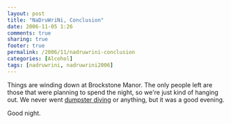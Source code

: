 ```yaml
---
layout: post
title: "NaDruWriNi, Conclusion"
date: 2006-11-05 1:26
comments: true
sharing: true
footer: true
permalink: /2006/11/nadruwrini-conclusion
categories: [Alcohol]
tags: [nadruwrini, nadruwrini2006]
---
```

Things are winding down at Brockstone Manor.  The only people left are those that were planning to spend the night, so we're just kind of hanging out.  We never went <a href="/2005/11/nadruwrini-part-5-epilogue">dumpster diving</a> or anything, but it was a good evening.

Good night.
